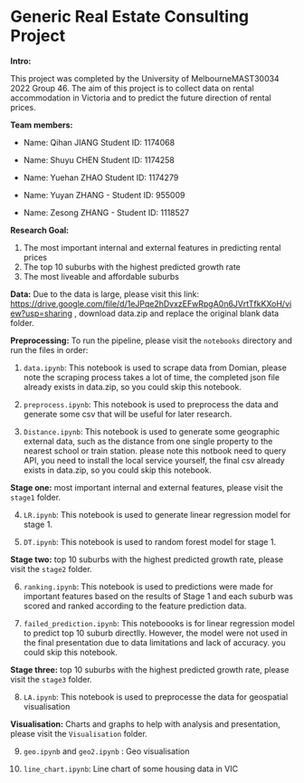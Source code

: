 # Generic Real Estate Consulting Project

**Intro:**

This project was completed by the University of MelbourneMAST30034 2022 Group 46.
The aim of this project is to collect data on rental accommodation in Victoria and to predict the future direction of rental prices.

**Team members:**

- Name: Qihan JIANG Student ID: 1174068

- Name: Shuyu CHEN Student ID: 1174258

- Name: Yuehan ZHAO Student ID: 1174279

- Name: Yuyan ZHANG - Student ID: 955009

- Name: Zesong ZHANG - Student ID: 1118527



**Research Goal:** 
1. The most important internal and external features in predicting rental prices
2. The top 10 suburbs with the highest predicted growth rate
3. The most liveable and affordable suburbs 


**Data:** Due to the data is large, please visit this link: https://drive.google.com/file/d/1eJPqe2hDvxzEFwRpgA0n6JVrtTfkKXoH/view?usp=sharing , download data.zip and replace the original blank data folder.




**Preprocessing:** To run the pipeline, please visit the `notebooks` directory and run the files in order:

1. `data.ipynb`: This notebook is used to scrape data from Domian, please note the scraping process takes a lot of time, the completed json file already exists in data.zip, so you could skip this notebook. 

2. `preprocess.ipynb`: This notebook is used to preprocess the data and generate some csv that will be useful for later research.

3. `Distance.ipynb`: This notebook is used to generate some geographic external data, such as the distance from one single property to the nearest school or train station. please note this notbook need to query API, you need to install the local service yourself, the final csv already exists in data.zip, so you could skip this notebook. 

**Stage one:** most important internal and external features, please visit the `stage1` folder.

4. `LR.ipynb`: This notebook is used to generate linear regression model for stage 1.

5. `DT.ipynb`: This notebook is used to random forest model for stage 1.

**Stage two:** top 10 suburbs with the highest predicted growth rate, please visit the `stage2` folder.

6. `ranking.ipynb`: This notebook is used to predictions were made for important features based on the results of Stage 1 and each suburb was scored and ranked according to the feature prediction data.

7. `failed_prediction.ipynb`: This noteboooks is for linear regression model to predict top 10 suburb directlly. However, the model were not used in the final presentation due to data limitations and lack of accuracy. you could skip this notebook. 


**Stage three:** top 10 suburbs with the highest predicted growth rate, please visit the `stage3` folder.

8. `LA.ipynb`: This notebook is used to preprocesse the data for geospatial visualisation


**Visualisation:** Charts and graphs to help with analysis and presentation, please visit the `Visualisation` folder.

9. `geo.ipynb` and `geo2.ipynb` : Geo visualisation

10. `line_chart.ipynb`: Line chart of some housing data in VIC 


